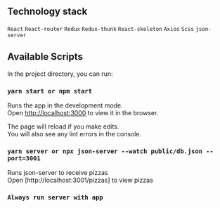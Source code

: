 ## Technology stack

`React`
`React-router`
`Redux`
`Redux-thunk`
`React-skeleton`
`Axios`
`Scss`
`json-server`

## Available Scripts

In the project directory, you can run:

### `yarn start or npm start`

Runs the app in the development mode.<br />
Open [http://localhost:3000](http://localhost:3000) to view it in the browser.

The page will reload if you make edits.<br />
You will also see any lint errors in the console.

### `yarn server or npx json-server --watch public/db.json --port=3001`

Runs json-server to receive pizzas<br/>
Open [http://localhost:3001/pizzas] to view pizzas

### `Always run server with app `
